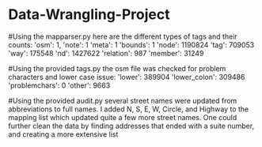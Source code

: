 # Data-Wrangling-Project

#Using the mapparser.py here are the different types of tags and their counts:
'osm': 1, 
'note': 1
'meta': 1
'bounds': 1
'node': 1190824
'tag': 709053
'way': 175548
'nd': 1427622
'relation': 987
'member': 31249

#Using the provided tags.py the osm file was checked for problem characters and lower case issue:
'lower': 389904
'lower_colon': 309486
'problemchars': 0
'other': 9663

#Using the provided audit.py several street names were updated from abbreviations to full names.  I added N, S, E, W, Circle, and Highway to the mapping list which updated quite a few more street names.  One could further clean the data by finding addresses that ended with a suite number, and creating a more extensive list 
